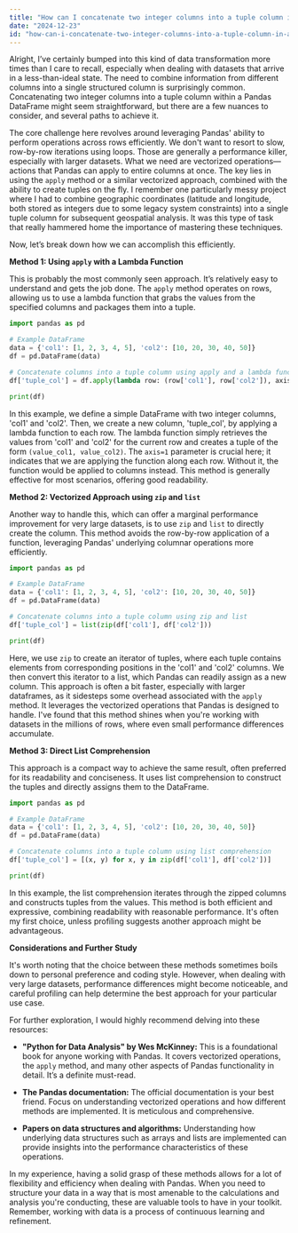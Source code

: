 ```yaml
---
title: "How can I concatenate two integer columns into a tuple column in a Pandas DataFrame?"
date: "2024-12-23"
id: "how-can-i-concatenate-two-integer-columns-into-a-tuple-column-in-a-pandas-dataframe"
---
```


Alright,  I’ve certainly bumped into this kind of data transformation more times than I care to recall, especially when dealing with datasets that arrive in a less-than-ideal state. The need to combine information from different columns into a single structured column is surprisingly common. Concatenating two integer columns into a tuple column within a Pandas DataFrame might seem straightforward, but there are a few nuances to consider, and several paths to achieve it.

The core challenge here revolves around leveraging Pandas' ability to perform operations across rows efficiently. We don't want to resort to slow, row-by-row iterations using loops. Those are generally a performance killer, especially with larger datasets. What we need are vectorized operations—actions that Pandas can apply to entire columns at once. The key lies in using the `apply` method or a similar vectorized approach, combined with the ability to create tuples on the fly. I remember one particularly messy project where I had to combine geographic coordinates (latitude and longitude, both stored as integers due to some legacy system constraints) into a single tuple column for subsequent geospatial analysis. It was this type of task that really hammered home the importance of mastering these techniques.

Now, let’s break down how we can accomplish this efficiently.

**Method 1: Using `apply` with a Lambda Function**

This is probably the most commonly seen approach. It’s relatively easy to understand and gets the job done. The `apply` method operates on rows, allowing us to use a lambda function that grabs the values from the specified columns and packages them into a tuple.

```python
import pandas as pd

# Example DataFrame
data = {'col1': [1, 2, 3, 4, 5], 'col2': [10, 20, 30, 40, 50]}
df = pd.DataFrame(data)

# Concatenate columns into a tuple column using apply and a lambda function
df['tuple_col'] = df.apply(lambda row: (row['col1'], row['col2']), axis=1)

print(df)
```
In this example, we define a simple DataFrame with two integer columns, 'col1' and 'col2'. Then, we create a new column, 'tuple_col', by applying a lambda function to each row. The lambda function simply retrieves the values from 'col1' and 'col2' for the current row and creates a tuple of the form `(value_col1, value_col2)`. The `axis=1` parameter is crucial here; it indicates that we are applying the function along each row. Without it, the function would be applied to columns instead. This method is generally effective for most scenarios, offering good readability.

**Method 2: Vectorized Approach using `zip` and `list`**

Another way to handle this, which can offer a marginal performance improvement for very large datasets, is to use `zip` and `list` to directly create the column. This method avoids the row-by-row application of a function, leveraging Pandas' underlying columnar operations more efficiently.

```python
import pandas as pd

# Example DataFrame
data = {'col1': [1, 2, 3, 4, 5], 'col2': [10, 20, 30, 40, 50]}
df = pd.DataFrame(data)

# Concatenate columns into a tuple column using zip and list
df['tuple_col'] = list(zip(df['col1'], df['col2']))

print(df)
```
Here, we use `zip` to create an iterator of tuples, where each tuple contains elements from corresponding positions in the 'col1' and 'col2' columns. We then convert this iterator to a list, which Pandas can readily assign as a new column. This approach is often a bit faster, especially with larger dataframes, as it sidesteps some overhead associated with the `apply` method. It leverages the vectorized operations that Pandas is designed to handle. I've found that this method shines when you're working with datasets in the millions of rows, where even small performance differences accumulate.

**Method 3: Direct List Comprehension**

This approach is a compact way to achieve the same result, often preferred for its readability and conciseness. It uses list comprehension to construct the tuples and directly assigns them to the DataFrame.

```python
import pandas as pd

# Example DataFrame
data = {'col1': [1, 2, 3, 4, 5], 'col2': [10, 20, 30, 40, 50]}
df = pd.DataFrame(data)

# Concatenate columns into a tuple column using list comprehension
df['tuple_col'] = [(x, y) for x, y in zip(df['col1'], df['col2'])]

print(df)
```

In this example, the list comprehension iterates through the zipped columns and constructs tuples from the values. This method is both efficient and expressive, combining readability with reasonable performance. It's often my first choice, unless profiling suggests another approach might be advantageous.

**Considerations and Further Study**

It's worth noting that the choice between these methods sometimes boils down to personal preference and coding style. However, when dealing with very large datasets, performance differences might become noticeable, and careful profiling can help determine the best approach for your particular use case.

For further exploration, I would highly recommend delving into these resources:

*   **"Python for Data Analysis" by Wes McKinney:** This is a foundational book for anyone working with Pandas. It covers vectorized operations, the `apply` method, and many other aspects of Pandas functionality in detail. It’s a definite must-read.

*   **The Pandas documentation:** The official documentation is your best friend. Focus on understanding vectorized operations and how different methods are implemented. It is meticulous and comprehensive.

*   **Papers on data structures and algorithms:** Understanding how underlying data structures such as arrays and lists are implemented can provide insights into the performance characteristics of these operations.

In my experience, having a solid grasp of these methods allows for a lot of flexibility and efficiency when dealing with Pandas. When you need to structure your data in a way that is most amenable to the calculations and analysis you're conducting, these are valuable tools to have in your toolkit. Remember, working with data is a process of continuous learning and refinement.
